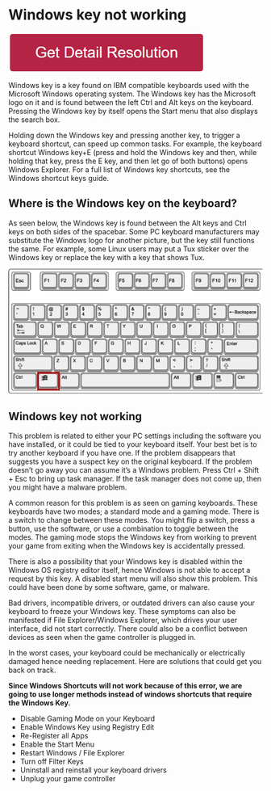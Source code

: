 # Windows key not working

[![Windows key not working](redd.png)](https://icncomputer.com/windows-key-not-working/)


Windows key is a key found on IBM compatible keyboards used with the Microsoft Windows operating system. The Windows key has the Microsoft logo on it and is found between the left Ctrl and Alt keys on the keyboard. Pressing the Windows key by itself opens the Start menu that also displays the search box.

Holding down the Windows key and pressing another key, to trigger a keyboard shortcut, can speed up common tasks. For example, the keyboard shortcut Windows key+E (press and hold the Windows key and then, while holding that key, press the E key, and then let go of both buttons) opens Windows Explorer. For a full list of Windows key shortcuts, see the Windows shortcut keys guide.

## Where is the Windows key on the keyboard?

As seen below, the Windows key is found between the Alt keys and Ctrl keys on both sides of the spacebar. Some PC keyboard manufacturers may substitute the Windows logo for another picture, but the key still functions the same. For example, some Linux users may put a Tux sticker over the Windows key or replace the key with a key that shows Tux.

[![Windows key not working](windowskey.jpg)](https://github.com/metawikie/windows-key-not-working)

## Windows key not working

This problem is related to either your PC settings including the software you have installed, or it could be tied to your keyboard itself. Your best bet is to try another keyboard if you have one. If the problem disappears that suggests you have a suspect key on the original keyboard. If the problem doesn’t go away you can assume it’s a Windows problem. Press Ctrl + Shift + Esc to bring up task manager. If the task manager does not come up, then you might have a malware problem.

A common reason for this problem is as seen on gaming keyboards. These keyboards have two modes; a standard mode and a gaming mode. There is a switch to change between these modes. You might flip a switch, press a button, use the software, or use a combination to toggle between the modes. The gaming mode stops the Windows key from working to prevent your game from exiting when the Windows key is accidentally pressed.

There is also a possibility that your Windows key is disabled within the Windows OS registry editor itself, hence Windows is not able to accept a request by this key. A disabled start menu will also show this problem. This could have been done by some software, game, or malware.

Bad drivers, incompatible drivers, or outdated drivers can also cause your keyboard to freeze your Windows key. These symptoms can also be manifested if File Explorer/Windows Explorer, which drives your user interface, did not start correctly. There could also be a conflict between devices as seen when the game controller is plugged in.

In the worst cases, your keyboard could be mechanically or electrically damaged hence needing replacement. Here are solutions that could get you back on track.


**Since Windows Shortcuts will not work because of this error, we are going to use longer methods instead of windows shortcuts that require the Windows Key.**

* Disable Gaming Mode on your Keyboard
* Enable Windows Key using Registry Edit
* Re-Register all Apps
* Enable the Start Menu
* Restart Windows / File Explorer
* Turn off Filter Keys
* Uninstall and reinstall your keyboard drivers
* Unplug your game controller
